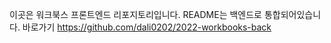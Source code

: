 이곳은 워크북스 프론트엔드 리포지토리입니다. README는 백엔드로 통합되어있습니다.
바로가기 https://github.com/dali0202/2022-workbooks-back
